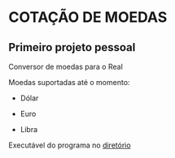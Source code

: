 # COTAÇÃO DE MOEDAS

## Primeiro projeto pessoal

Conversor de moedas para o Real

Moedas suportadas até o momento:

- Dólar

- Euro

- Libra

Executável do programa no [diretório](https://github.com/MeuHubPython/CotacaoMoedas/blob/master/dist/)
